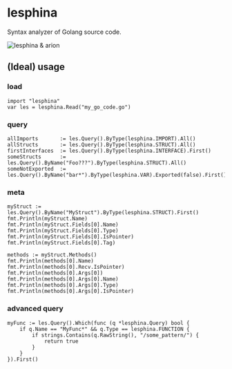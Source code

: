# lesphina

Syntax analyzer of Golang source code.

![lesphina & arion](https://i.pinimg.com/736x/35/e9/42/35e942e53b10d00138db8156ef6b73d1---s.jpg)

## (Ideal) usage

### load
```golang
import "lesphina"
var les = lesphina.Read("my_go_code.go")
```

### query
```golang
allImports       := les.Query().ByType(lesphina.IMPORT).All()
allStructs       := les.Query().ByType(lesphina.STRUCT).All()
firstInterfaces  := les.Query().ByType(lesphina.INTERFACE).First()
someStructs      := les.Query().ByName("Foo???").ByType(lesphina.STRUCT).All()
someNotExported  := les.Query().ByName("bar*").ByType(lesphina.VAR).Exported(false).First()
```

### meta
```golang
myStruct := les.Query().ByName("MyStruct").ByType(lesphina.STRUCT).First()
fmt.Println(myStruct.Name)
fmt.Println(myStruct.Fields[0].Name)
fmt.Println(myStruct.Fields[0].Type)
fmt.Println(myStruct.Fields[0].IsPointer)
fmt.Println(myStruct.Fields[0].Tag)

methods := myStruct.Methods()
fmt.Println(methods[0].Name)
fmt.Println(methods[0].Recv.IsPointer)
fmt.Println(methods[0].Args[0])
fmt.Println(methods[0].Args[0].Name)
fmt.Println(methods[0].Args[0].Type)
fmt.Println(methods[0].Args[0].IsPointer)
```

### advanced query
```golang
myFunc := les.Query().Which(func (q *lesphina.Query) bool {
	if q.Name == "MyFunc*" && q.Type == lesphina.FUNCTION {
		if strings.Contains(q.RawString(), "/some_pattern/") {
			return true
		}
	}
}).First()
```


